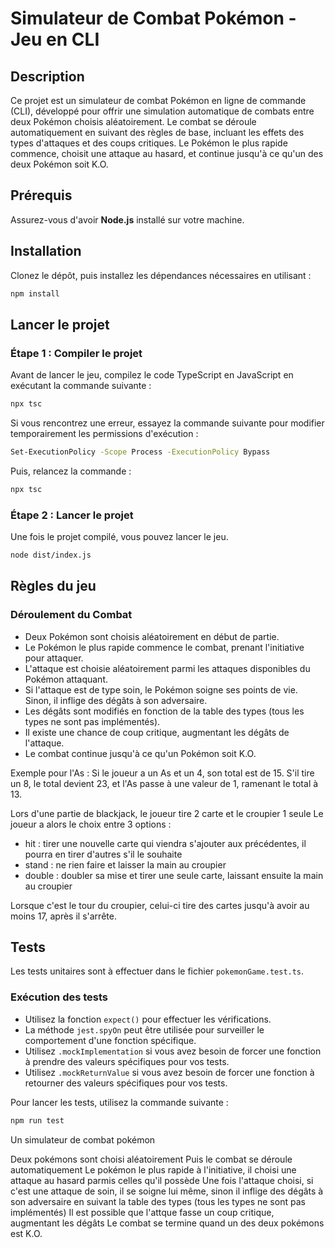 # Simulateur de Combat Pokémon - Jeu en CLI

## Description

Ce projet est un simulateur de combat Pokémon en ligne de commande (CLI), développé pour offrir une simulation automatique de combats entre deux Pokémon choisis aléatoirement. Le combat se déroule automatiquement en suivant des règles de base, incluant les effets des types d'attaques et des coups critiques. Le Pokémon le plus rapide commence, choisit une attaque au hasard, et continue jusqu'à ce qu'un des deux Pokémon soit K.O.

## Prérequis

Assurez-vous d'avoir **Node.js** installé sur votre machine.

## Installation

Clonez le dépôt, puis installez les dépendances nécessaires en utilisant :

```bash
npm install
```

## Lancer le projet

### Étape 1 : Compiler le projet

Avant de lancer le jeu, compilez le code TypeScript en JavaScript en exécutant la commande suivante :

```bash
npx tsc
```

Si vous rencontrez une erreur, essayez la commande suivante pour modifier temporairement les permissions d'exécution :

```bash
Set-ExecutionPolicy -Scope Process -ExecutionPolicy Bypass
```

Puis, relancez la commande :

```bash
npx tsc
```

### Étape 2 : Lancer le projet

Une fois le projet compilé, vous pouvez lancer le jeu.

```bash
node dist/index.js
```

## Règles du jeu

### Déroulement du Combat

- Deux Pokémon sont choisis aléatoirement en début de partie.
- Le Pokémon le plus rapide commence le combat, prenant l'initiative pour attaquer.
- L'attaque est choisie aléatoirement parmi les attaques disponibles du Pokémon attaquant.
- Si l'attaque est de type soin, le Pokémon soigne ses points de vie. Sinon, il inflige des dégâts à son adversaire.
- Les dégâts sont modifiés en fonction de la table des types (tous les types ne sont pas implémentés).
- Il existe une chance de coup critique, augmentant les dégâts de l'attaque.
- Le combat continue jusqu'à ce qu'un Pokémon soit K.O.

Exemple pour l'As : Si le joueur a un As et un 4, son total est de 15. S'il tire un 8, le total devient 23, et l'As passe à une valeur de 1, ramenant le total à 13.

Lors d'une partie de blackjack, le joueur tire 2 carte et le croupier 1 seule
Le joueur a alors le choix entre 3 options :

- hit : tirer une nouvelle carte qui viendra s'ajouter aux précédentes, il pourra en tirer d'autres s'il le souhaite
- stand : ne rien faire et laisser la main au croupier
- double : doubler sa mise et tirer une seule carte, laissant ensuite la main au croupier

Lorsque c'est le tour du croupier, celui-ci tire des cartes jusqu'à avoir au moins 17, après il s'arrête.

## Tests

Les tests unitaires sont à effectuer dans le fichier `pokemonGame.test.ts`.

### Exécution des tests

- Utilisez la fonction `expect()` pour effectuer les vérifications.
- La méthode `jest.spyOn` peut être utilisée pour surveiller le comportement d'une fonction spécifique.
- Utilisez `.mockImplementation` si vous avez besoin de forcer une fonction à prendre des valeurs spécifiques pour vos tests.
- Utilisez `.mockReturnValue` si vous avez besoin de forcer une fonction à retourner des valeurs spécifiques pour vos tests.

Pour lancer les tests, utilisez la commande suivante :

```bash
npm run test
```

Un simulateur de combat pokémon

Deux pokémons sont choisi aléatoirement
Puis le combat se déroule automatiquement
Le pokémon le plus rapide à l'initiative, il choisi une attaque au hasard parmis celles qu'il possède
Une fois l'attaque choisi, si c'est une attaque de soin, il se soigne lui même, sinon il inflige des dégâts à son adversaire en suivant la table des types (tous les types ne sont pas implémentés)
Il est possible que l'attque fasse un coup critique, augmentant les dégâts
Le combat se termine quand un des deux pokémons est K.O.
